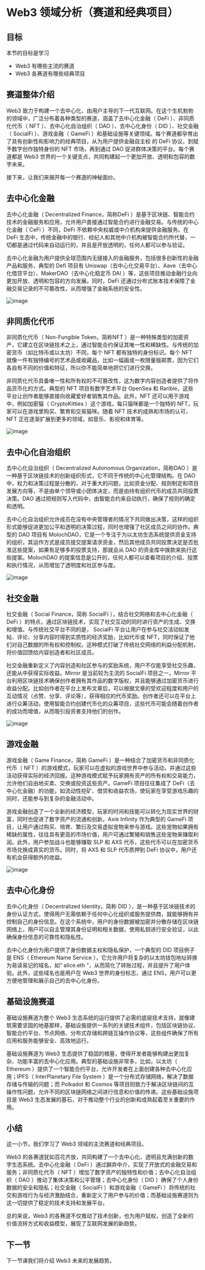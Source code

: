 # Web3 领域分析（赛道和经典项目）

## 目标

本节的目标是学习

- Web3 有哪些主流的赛道
- Web3 各赛道有哪些经典项目

## **赛道整体介绍**

Web3 致力于构建一个去中心化、由用户主导的下一代互联网。在这个生机勃勃的领域中，广泛分布着各种类型的赛道，涵盖了去中心化金融（ DeFi ）、非同质化代币（ NFT ）、去中心化自治组织（ DAO ）、去中心化身份（ DID ）、社交金融（ SocialFi ）、游戏金融（ GameFi ）和基础设施等关键领域。每个赛道都孕育出了具有创新性和影响力的经典项目，从为用户提供金融自主权 的 DeFi 协议，到赋予数字创作独特身份的 NFT 市场，再到通过 DAO 促进群体决策的平台。每个赛道都是 Web3 世界的一个关键支点，共同构建起一个更加开放、透明和包容的数字未来。

接下来，让我们来揭开每一个赛道的神秘面纱。

## **去中心化金融**

去中心化金融（ Decentralized Finance，简称DeFi ）是基于区块链、智能合约技术的金融服务和应用，允许用户直接通过智能合约进行金融交易。与传统的中心化金融（ CeFi ）不同，DeFi 不依赖中央权威或中介机构来提供金融服务。在 DeFi 生态中，传统金融中的银行、经纪人和其他中介机构被智能合约所代替，一切都是通过代码来自动运行的，并且是开放透明的，任何人都可以参与验证。

去中心化金融为用户提供全球范围内无缝接入的金融服务，包括很多创新性的金融产品和服务，典型的 Defi 项目有 Uniswap（去中心化交易平台）、Aave（去中心化借贷平台）、MakerDAO（去中心化稳定币 DAI ）等，这些项目推动金融行业向更加开放、透明和包容的方向发展。同时，DeFi 还通过分布式账本技术保障了金融交易记录的不可篡改性，从而增强了金融系统的安全性。

![image](./assets/921f1b6b-8b64-4f9a-8a91-070e3b19ea9d-20240726165114089.webp)

## **非同质化代币**

非同质化代币（ Non-Fungible Token，简称NFT ）是一种特殊类型的加密资产，它建立在区块链技术之上，通过智能合约保证其唯一性和稀缺性。与传统的加密货币（如比特币或以太坊）不同，每个 NFT 都有独特的身份标识。每个 NFT 就像一件有独特编号的艺术品或收藏品，比如一幅画或一枚限量版邮票，因为它们各自有不同的价值和特征，所以你不能简单地把它们进行交换。

非同质化代币具备唯一性和所有权的不可篡改性，这为数字内容创造者提供了将作品货币化的方式。典型的 NFT 项目有数字艺术平台 OpenSea 和 Rarible，这些平台让创作者能够直接向收藏爱好者销售其作品。此外，NFT 还可以用于游戏中，例如加密猫（ CryptoKitties ）这个游戏，每只猫咪都是一个独特的 NFT，玩家可以在游戏里购买、繁育和交易猫咪。随着 NFT 技术的成熟和市场的认可， NFT 正在逐渐扩展到更多的领域，如音乐、影视和体育等。

![image](./assets/3b261473-5b68-494d-b4b6-44e2eddccbbb.webp)

## **去中心化自治组织**

去中心化自治组织（ Decentralized Autonomous Organization，简称DAO ）是一种基于区块链技术的创新组织形式，它不同于传统的中心化管理结构。在 DAO 中，权力和决策过程是分散的，对于重大的问题，比如资金分配、规则制定和项目发展方向等，不是由单个领导或小团体决定，而是由持有组织代币的成员共同投票决策。DAO 通过把规则写入代码中，由智能合约来自动执行，确保了规则的确定和透明。

去中心化自治组织允许成员在没有中央管理者的情况下共同做出决策，这样的组织形式能够促进更加公平和透明的决策过程，同时也增强了社区成员之间的协作。典型的 DAO 项目有 MolochDAO，它是一个专注于为以太坊生态系统提供资金支持的组织，其运作方式是成员提交提案请求资金，然后其他成员共同投票决定是否批准这些提案，如果有足够多的投票支持，那就会从 DAO 的资金库中拨款来执行这些提案。MolochDAO 的提案信息是公开的，任何人都可以查看项目的介绍、投票和执行情况，从而增加了透明度和社区参与度。

![image](./assets/77180028-cacc-4a5b-a7db-c86c53100224.webp)

## **社交金融**

社交金融（ Social Finance，简称 SocialFi ），结合社交网络和去中心化金融（ DeFi ）的特点，通过区块链技术，实现了社交互动的同时进行资产的生成、交换和增值。与传统社交平台不同的是， SocialFi 平台让用户在参与社交活动如发帖、评论、分享内容时得到实质性的经济奖励，比如代币或 NFT，同时保证了他们对自己数据的所有权和控制权。这种模式打破了传统社交网络的利益分配机制，将价值回馈给内容创造者和社区成员。

社交金融重新定义了内容创造和社区参与的奖励系统，用户不仅能享受社交乐趣，还能从中获得实际收益。Mirror 是当前较为主流的 SocialFi 项目之一，Mirror 平台利用区块链技术确保创作者拥有其作品的数字版权，并且能够通过加密货币进行收益分配。比如创作者在平台上发布文章后，可以根据文章的受欢迎程度和用户的互动情况（点赞、分享、评论等），获得相应的代币奖励。创作者还可以在平台上进行众筹活动，使用智能合约创建代币化的众筹项目，这些代币可能会随着创作者的成功而增值，从而吸引投资者支持他们的创作。

![image](./assets/ca063a17-5294-4807-a094-0a45854f2ae9.webp)

## **游戏金融**

游戏金融（ Game Finance，简称 GameFi ）是一种结合了加密货币和非同质化代币（ NFT ）的游戏模式，玩家可以在虚拟的游戏世界中参与活动，并通过这些活动获得实际的经济回报。这种游戏模式赋予玩家拥有资产的所有权和交易能力，允许他们自由地买卖、交换或投资这些资产。GameFi 项目往往集成了 DeFi（去中心化金融）的功能，如流动性挖矿、借贷和收益农场，使玩家在享受游戏乐趣的同时，还能参与到复杂的金融活动中。

游戏金融创造了一个全新的经济模型，玩家的时间和技能可以转化为现实世界的财富，同时也促进了数字资产的流通和创新。Axie Infinity 作为典型的 GameFi 项目，让用户通过购买、培育、繁衍及交易虚拟宠物来参与游戏。这些宠物如果拥有稀缺的属性，往往具有更高的市场价值，用户可通过繁殖和销售这些宠物来赚取利润。此外，用户参加战斗也能够赚取 SLP 和 AXS 代币，这些代币可以在加密货币市场兑换成真实的货币。同时，将 AXS 和 SLP 代币质押到 DeFi 协议中，用户还有机会获得额外的收益。

![image](./assets/e717fc66-fbce-49c7-a211-08bb13de1324.webp)

## **去中心化身份**

去中心化身份（ Decentralized Identity，简称 DID ），是一种基于区块链技术的身份认证方式，使得用户无需依赖于任何中心化组织或服务提供商，就能够拥有并控制自己的身份信息。在这个系统中，用户的身份数据被加密并分散存储在区块链网络上，用户可以自主管理其身份证明和相关数据，使用私钥进行安全验证，以此确保身份信息的可靠性和隐私性。

去中心化身份为用户提供了身份数据主权和隐私保护，一个典型的 DID 项目例子是 ENS（ Ethereum Name Service ），它允许用户将复杂的以太坊钱包地址转换为易读易记的域名，如“ alice.eth ”，从而简化了转账过程，并且提升了用户体验。此外，这些域名也是用户在 Web3 世界的身份标志，通过 ENS，用户可以更方便地管理和展示自己的去中心化身份。

## **基础设施赛道**

基础设施赛道为整个 Web3 生态系统的运行提供了必需的底层技术支持，就像建筑需要坚固的地基那样，基础设施提供一系列的关键技术组件，包括区块链协议、智能合约平台、节点网络、分布式存储和跨链互操作协议等，这些组件确保了所有应用和服务能够安全、高效地运行。

基础设施赛道为 Web3 生态提供了稳固的根基，使得开发者能够构建出更加复杂、功能丰富的去中心化应用。典型的基础设施非常多，比如，以太坊（ Ethereum ）提供了一个智能合约平台，允许开发者在上面创建各种去中心化应用；IPFS（ InterPlanetary File System ）是一个分布式存储网络，解决了数据存储与传输的问题；而 Polkadot 和 Cosmos 等项目则致力于解决区块链间的互操作性问题，允许不同的区块链网络之间进行信息和价值的传递。这些基础设施项目是 Web3 生态发展的基石，对于推动整个行业的创新和成熟起着至关重要的作用。

## **小结**

这一小节，我们学习了 Web3 领域的主流赛道和经典项目。

Web3 的各赛道犹如百花齐放，共同构建了一个去中心化、透明且充满创新的数字生态系统。去中心化金融（ DeFi ）通过摒弃中介，实现了开放式的金融交易和服务；非同质化代币（ NFT ）增加了数字资产的独特性和价值；去中心化自治组织（ DAO ）推动了集体决策和公平管理；去中心化身份（ DID ）确保了个人身份数据的安全和隐私；社交金融（ SocialFi ）和游戏金融（ GameFi ）将传统的社交和游戏行为与经济激励结合，重新定义了用户参与的价值；而基础设施赛道则为这一切提供了稳定的技术支持和发展平台。

总的来说，Web3 的各赛道不仅推动了技术创新，也为用户赋权，创造了全新的价值流转方式和收益模型，展现了互联网发展的新趋势。

## 下一节

下一节课我们将介绍 Web3 未来的发展趋势。